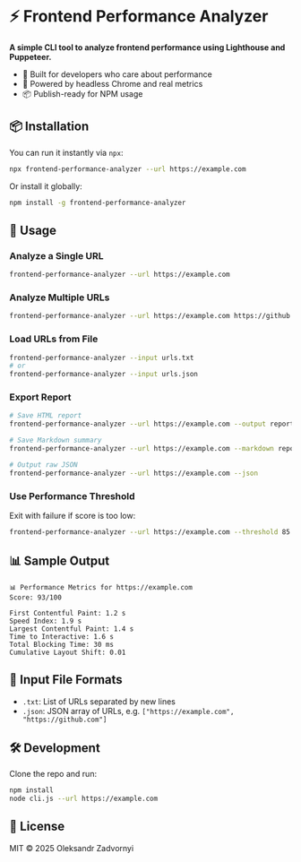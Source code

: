 # ⚡️ Frontend Performance Analyzer

**A simple CLI tool to analyze frontend performance using Lighthouse and Puppeteer.**

- 🧠 Built for developers who care about performance
- 🚀 Powered by headless Chrome and real metrics
- 📦 Publish-ready for NPM usage

## 📦 Installation

You can run it instantly via `npx`:

```bash
npx frontend-performance-analyzer --url https://example.com
```

Or install it globally:

```bash
npm install -g frontend-performance-analyzer
```

## 🚀 Usage

### Analyze a Single URL

```bash
frontend-performance-analyzer --url https://example.com
```

### Analyze Multiple URLs

```bash
frontend-performance-analyzer --url https://example.com https://github.com
```

### Load URLs from File

```bash
frontend-performance-analyzer --input urls.txt
# or
frontend-performance-analyzer --input urls.json
```

### Export Report

```bash
# Save HTML report
frontend-performance-analyzer --url https://example.com --output report.html

# Save Markdown summary
frontend-performance-analyzer --url https://example.com --markdown report.md

# Output raw JSON
frontend-performance-analyzer --url https://example.com --json
```

### Use Performance Threshold

Exit with failure if score is too low:

```bash
frontend-performance-analyzer --url https://example.com --threshold 85
```

## 📊 Sample Output

```
📊 Performance Metrics for https://example.com
Score: 93/100

First Contentful Paint: 1.2 s
Speed Index: 1.9 s
Largest Contentful Paint: 1.4 s
Time to Interactive: 1.6 s
Total Blocking Time: 30 ms
Cumulative Layout Shift: 0.01
```

## 📁 Input File Formats

- `.txt`: List of URLs separated by new lines
- `.json`: JSON array of URLs, e.g. `["https://example.com", "https://github.com"]`

## 🛠 Development

Clone the repo and run:

```bash
npm install
node cli.js --url https://example.com
```

## 📄 License

MIT © 2025 Oleksandr Zadvornyi
